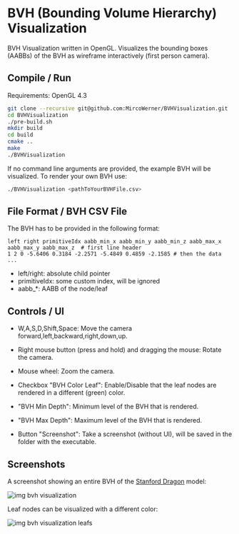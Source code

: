 # BVH (Bounding Volume Hierarchy) Visualization

BVH Visualization written in OpenGL. Visualizes the bounding boxes (AABBs) of the BVH as wireframe interactively (first person camera).

## Compile / Run
Requirements: OpenGL 4.3

```bash 
git clone --recursive git@github.com:MircoWerner/BVHVisualization.git
cd BVHVisualization
./pre-build.sh
mkdir build
cd build
cmake ..
make
./BVHVisualization
```

If no command line arguments are provided, the example BVH will be visualized. To render your own BVH use:
```bash
./BVHVisualization <pathToYourBVHFile.csv>
```

## File Format / BVH CSV File
The BVH has to be provided in the following format:
```csv
left right primitiveIdx aabb_min_x aabb_min_y aabb_min_z aabb_max_x aabb_max_y aabb_max_z  # first line header
1 2 0 -5.6406 0.3184 -2.2571 -5.4849 0.4859 -2.1585 # then the data
...
```
- left/right: absolute child pointer
- primitiveIdx: some custom index, will be ignored
- aabb_*: AABB of the node/leaf

## Controls / UI
- W,A,S,D,Shift,Space: Move the camera forward,left,backward,right,down,up.
- Right mouse button (press and hold) and dragging the mouse: Rotate the camera.
- Mouse wheel: Zoom the camera.


- Checkbox "BVH Color Leaf": Enable/Disable that the leaf nodes are rendered in a different (green) color.
- "BVH Min Depth": Minimum level of the BVH that is rendered.
- "BVH Max Depth": Maximum level of the BVH that is rendered.
- Button "Screenshot": Take a screenshot (without UI), will be saved in the folder with the executable.

## Screenshots
A screenshot showing an entire BVH of the [Stanford Dragon](http://graphics.stanford.edu/data/3Dscanrep/) model:

![img bvh visualization](https://github.com/MircoWerner/BVHVisualization/tree/main/resources/bvhexample/lbvh_visualization.png?raw=true)

Leaf nodes can be visualized with a different color:

![img bvh visualization leafs](https://github.com/MircoWerner/BVHVisualization/tree/main/resources/bvhexample/lbvh_visualization_green.png?raw=true)